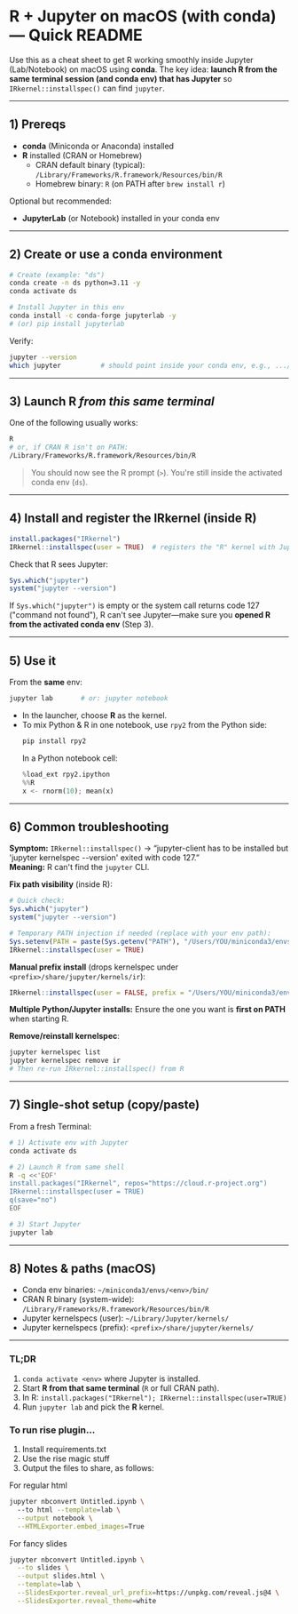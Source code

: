 # R + Jupyter on macOS (with conda) — Quick README

Use this as a cheat sheet to get R working smoothly inside Jupyter (Lab/Notebook) on macOS using **conda**. The key idea: **launch R from the same terminal session (and conda env) that has Jupyter** so `IRkernel::installspec()` can find `jupyter`.

---

## 1) Prereqs
- **conda** (Miniconda or Anaconda) installed
- **R** installed (CRAN or Homebrew)
  - CRAN default binary (typical): `/Library/Frameworks/R.framework/Resources/bin/R`
  - Homebrew binary: `R` (on PATH after `brew install r`)

Optional but recommended:
- **JupyterLab** (or Notebook) installed in your conda env

---

## 2) Create or use a conda environment
```bash
# Create (example: "ds")
conda create -n ds python=3.11 -y
conda activate ds

# Install Jupyter in this env
conda install -c conda-forge jupyterlab -y
# (or) pip install jupyterlab
```

Verify:
```bash
jupyter --version
which jupyter          # should point inside your conda env, e.g., .../envs/ds/bin/jupyter
```

---

## 3) Launch R *from this same terminal*
One of the following usually works:
```bash
R
# or, if CRAN R isn't on PATH:
/Library/Frameworks/R.framework/Resources/bin/R
```
> You should now see the R prompt (`>`). You're still inside the activated conda env (`ds`).

---

## 4) Install and register the IRkernel (inside R)
```r
install.packages("IRkernel")
IRkernel::installspec(user = TRUE)  # registers the "R" kernel with Jupyter for your user
```

Check that R sees Jupyter:
```r
Sys.which("jupyter")
system("jupyter --version")
```

If `Sys.which("jupyter")` is empty or the system call returns code 127 ("command not found"), R can't see Jupyter—make sure you **opened R from the activated conda env** (Step 3).

---

## 5) Use it
From the **same** env:
```bash
jupyter lab       # or: jupyter notebook
```
- In the launcher, choose **R** as the kernel.
- To mix Python & R in one notebook, use `rpy2` from the Python side:
  ```bash
  pip install rpy2
  ```
  In a Python notebook cell:
  ```python
  %load_ext rpy2.ipython
  %%R
  x <- rnorm(10); mean(x)
  ```

---

## 6) Common troubleshooting
**Symptom:** `IRkernel::installspec()` -> “jupyter-client has to be installed but 'jupyter kernelspec --version' exited with code 127.”  
**Meaning:** R can't find the `jupyter` CLI.

**Fix path visibility** (inside R):
```r
# Quick check:
Sys.which("jupyter")
system("jupyter --version")

# Temporary PATH injection if needed (replace with your env path):
Sys.setenv(PATH = paste(Sys.getenv("PATH"), "/Users/YOU/miniconda3/envs/ds/bin", sep=.Platform$path.sep))
IRkernel::installspec(user = TRUE)
```

**Manual prefix install** (drops kernelspec under `<prefix>/share/jupyter/kernels/ir`):
```r
IRkernel::installspec(user = FALSE, prefix = "/Users/YOU/miniconda3/envs/ds")
```

**Multiple Python/Jupyter installs:** Ensure the one you want is **first on PATH** when starting R.

**Remove/reinstall kernelspec**:
```bash
jupyter kernelspec list
jupyter kernelspec remove ir
# Then re-run IRkernel::installspec() from R
```

---

## 7) Single-shot setup (copy/paste)
From a fresh Terminal:
```bash
# 1) Activate env with Jupyter
conda activate ds

# 2) Launch R from same shell
R -q <<'EOF'
install.packages("IRkernel", repos="https://cloud.r-project.org")
IRkernel::installspec(user = TRUE)
q(save="no")
EOF

# 3) Start Jupyter
jupyter lab
```

---

## 8) Notes & paths (macOS)
- Conda env binaries: `~/miniconda3/envs/<env>/bin/`
- CRAN R binary (system-wide): `/Library/Frameworks/R.framework/Resources/bin/R`
- Jupyter kernelspecs (user): `~/Library/Jupyter/kernels/`
- Jupyter kernelspecs (prefix): `<prefix>/share/jupyter/kernels/`

---

### TL;DR
1. `conda activate <env>` where Jupyter is installed.  
2. Start **R from that same terminal** (`R` or full CRAN path).  
3. In R: `install.packages("IRkernel"); IRkernel::installspec(user=TRUE)`  
4. Run `jupyter lab` and pick the **R** kernel.


### To run rise plugin...
1. Install requirements.txt
2. Use the rise magic stuff
3. Output the files to share, as follows: 

For regular html
```bash
jupyter nbconvert Untitled.ipynb \     
  --to html --template=lab \
  --output notebook \
  --HTMLExporter.embed_images=True
```

For fancy slides
```bash
jupyter nbconvert Untitled.ipynb \
  --to slides \
  --output slides.html \
  --template=lab \
  --SlidesExporter.reveal_url_prefix=https://unpkg.com/reveal.js@4 \
  --SlidesExporter.reveal_theme=white
```